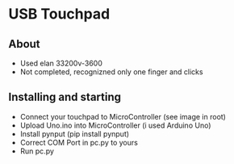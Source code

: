 # USB Touchpad

## About
- Used elan 33200v-3600
- Not completed, recognizned only one finger and clicks

## Installing and starting
- Connect your touchpad to MicroController (see image in root)
- Upload Uno.ino into MicroController (i used Arduino Uno)
- Install pynput (pip install pynput)
- Correct COM Port in pc.py to yours
- Run pc.py

